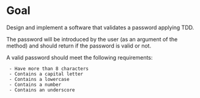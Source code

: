 # Goal
Design and implement a software that validates a password applying TDD.

The password will be introduced by the user (as an argument of the method) and should return if the password is valid or not.

A valid password should meet the following requirements:

	 - Have more than 8 characters
	 - Contains a capital letter
	 - Contains a lowercase
	 - Contains a number
	 - Contains an underscore

